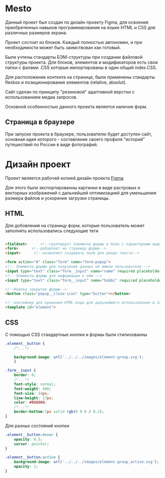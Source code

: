 # Mesto
Данный проект был создан по дизайн проекту Figma, для освоения приобретенных навыков программирования на языке HTML и CSS для различных размеров экрана.

Проект состоит из блоков. Каждый полностью автономен, и при необходимости может быть заимствован как готовый.

Были учтены стандарты БЭМ-структуры при создании файловой структуры проекта. Для блоков, элементов и модификаторов есть свои папки с фалами .CSS которые импортированы в один общий index.CSS.

Для расположение контента на странице, были применены стандарты flexbox и позиционирования элементов (relative, absolut).

Сайт сделан по принципу "резиновой" адаптивной верстки с использованием медиа запросов.

Основной особенностью данного проекта является наличие форм.

## Страница в браузере
При запуске проекта в браузере, пользователю будет доступен  сайт, основная идея которого - составление своего профиля "историй" путешествий по России в виде фотографий.

# Дизайн проект
Проект является рабочей копией дизайн проекта
[Figma](https://www.figma.com/file/2cn9N9jSkmxD84oJik7xL7/JavaScript.-Sprint-4?node-id=0%3A1)

Для этого были экспортированны картинки в виде растровых и векторных изображений с дальнейшей оптимизацией для уменьшения размера файлов и ускорение загрузки страницы. 

## HTML

Для добовления на страницу форм, которые пользователь может заполнять использовались следующие теги

```html

<fieldset>      <!--группирует элементы формы в блок с характерным выделением границ-->
<form>      <!--добавляет на страницу форму-->
<input>      <!--позволяет создавать поле для ввода текста-->

<form action="#" class="form" name="form-popup">
<!-- Элементы формы для получения данных об имени пользователе -->
<input type="text" class="form__input" name="name" required placeholder="Имя">
<!-- Элементы формы для информации о нём -->
<input type="text" class="form__input" name="hobbi" required placeholder="О себе">

<!--Кнопка закрытия формы-->
<button class="popup__close-icon" type="button"></button>

<!--контейнер для хранения HTML-кода для дальнейшего использования в JavaScript-->
<template id="element">


```

## CSS
С помощью CSS стандартные кнопки и формы были стилизованны

```CSS
.element__button {
    /*...*/

    background-image: url('../../../images/element-group.svg'); 
    }

.form__input {
    border: 0;
    /*...*/
    font-style: normal;
    font-weight: 400;
    font-size: 14px;
    line-height: 17px;
    color: #000000;
    /*...*/
    border-bottom:1px solid rgb(0 0 0 / 0.2);
}

```
Для разных состояний кнопки 
```CSS
.element__button:hover {
    opacity: 0.5;
    cursor: pointer;
}

.element__button:active {
    background-image: url('../../../images/element-group_active.svg');
    opacity: 1;
}
```